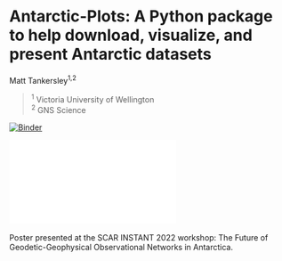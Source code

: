# Antarctic-Plots: A Python package to help download, visualize, and present Antarctic datasets

Matt Tankersley<sup>1,2</sup>

> <sup>1</sup> Victoria University of Wellington<br>
> <sup>2</sup> GNS Science<br> 

[![Binder](https://mybinder.org/badge_logo.svg)](https://mybinder.org/v2/gh/mdtanker/SCAR_INSTANT_2022/HEAD?urlpath=https%3A%2F%2Fgithub.com%2Fmdtanker%2FSCAR_INSTANT_2022%2Fblob%2Fmain%2Ffigures%2FPoster_plots.ipynb)

![](Tankersley_INSTANT_2022.pdf)

Poster presented at the SCAR INSTANT 2022 workshop: The Future of Geodetic-Geophysical Observational Networks in Antarctica.
